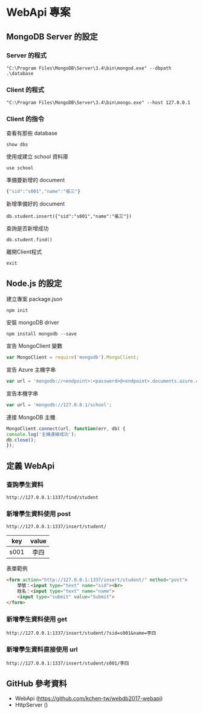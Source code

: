 # WebApi 專案

## MongoDB Server 的設定

### Server 的程式

```
"C:\Program Files\MongoDB\Server\3.4\bin\mongod.exe" --dbpath .\database
```

### Client 的程式

```
"C:\Program Files\MongoDB\Server\3.4\bin\mongo.exe" --host 127.0.0.1
```

### Client 的指令

查看有那些 database
```
show dbs
```

使用或建立 school 資料庫
```
use school
```

準備要新增的 document
```js
{"sid":"s001","name":"張三"}
```

新增準備好的 document
```
db.student.insert({"sid":"s001","name":"張三"})
```

查詢是否新增成功
```
db.student.find()
```

離開Client程式
```
exit
```

## Node.js 的設定

建立專案 package.json
```
npm init
```

安裝 mongoDB driver
```
npm install mongodb --save
```

宣告 MongoClient 變數

```js
var MongoClient = require('mongodb').MongoClient;
```

宣告 Azure 主機字串

```js
var url = 'mongodb://<endpoint>:<password>@<endpoint>.documents.azure.com:10250/?ssl=true';
```

宣告本機字串
```js
var url = 'mongodb://127.0.0.1/school';
```

連接 MongoDB 主機
```js
MongoClient.connect(url, function(err, db) {
console.log('主機連線成功');
db.close();
});
```
## 定義 WebApi

### 查詢學生資料
```
http://127.0.0.1:1337/find/student
```

### 新增學生資料使用 post
```
http://127.0.0.1:1337/insert/student/
```

key | value
:--:|:-----:
s001| 李四

表單範例
```html
<form action="http://127.0.0.1:1337/insert/student/" method="post">
    學號：<input type="text" name="sid"><br>
    姓名：<input type="text" name="name">
    <input type="submit" value="Submit">
</form>
```

### 新增學生資料使用 get

```
http://127.0.0.1:1337/insert/student/?sid=s001&name=李四
```

### 新增學生資料直接使用 url

```
http://127.0.0.1:1337/insert/student/s001/李四
```


## GitHub 參考資料

* WebApi (https://github.com/kchen-tw/webdb2017-webapi)
* HttpServer ()